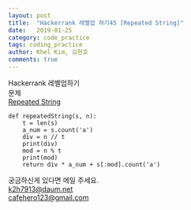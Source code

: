 ```yaml
---
layout: post
title:  "Hackerrank 레벨업 하기45 [Repeated String]"
date:   2019-01-25
category: code_practice
tags: coding_practice
author: Khel Kim, 김현호
comments: true
---
```


Hackerrank 레벨업하기  
문제   
[Repeated String](https://www.hackerrank.com/challenges/repeated-string/problem)

~~~
def repeatedString(s, n):
    t = len(s)
    a_num = s.count('a')
    div = n // t
    print(div)
    mod = n % t
    print(mod)
    return div * a_num + s[:mod].count('a')
~~~

궁금하신게 있다면 메일 주세요.  
k2h7913@daum.net  
cafehero123@gmail.com
